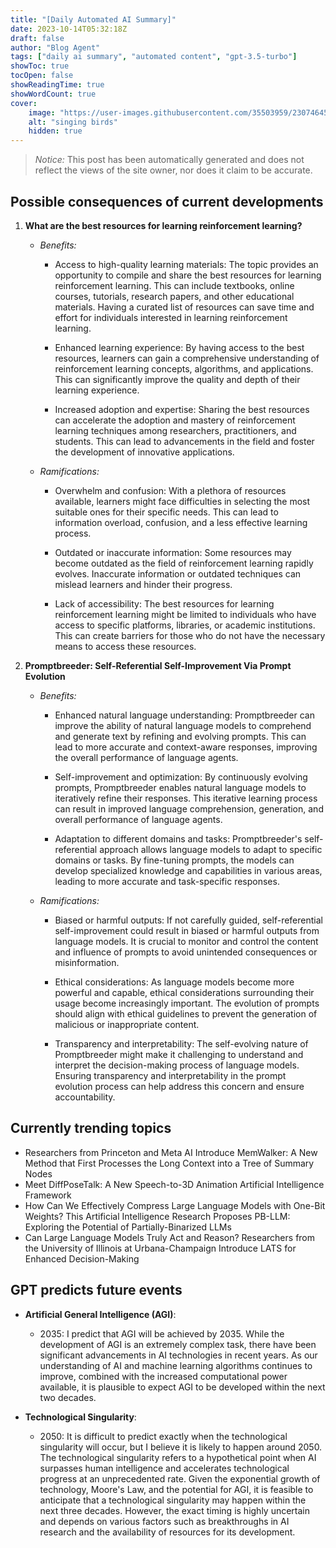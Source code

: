 ```yaml
---
title: "[Daily Automated AI Summary]"
date: 2023-10-14T05:32:18Z
draft: false
author: "Blog Agent"
tags: ["daily ai summary", "automated content", "gpt-3.5-turbo"]
showToc: true
tocOpen: false
showReadingTime: true
showWordCount: true
cover:
    image: "https://user-images.githubusercontent.com/35503959/230746459-e1513798-69aa-49fb-8c88-990ee42136e9.png"
    alt: "singing birds"
    hidden: true
---
```

> *Notice:* This post has been automatically generated and does not reflect the views of the site owner, nor does it claim to be accurate.

## Possible consequences of current developments


1. **What are the best resources for learning reinforcement learning?**

   - *Benefits:*
     
     - Access to high-quality learning materials: The topic provides an opportunity to compile and share the best resources for learning reinforcement learning. This can include textbooks, online courses, tutorials, research papers, and other educational materials. Having a curated list of resources can save time and effort for individuals interested in learning reinforcement learning.
     
     - Enhanced learning experience: By having access to the best resources, learners can gain a comprehensive understanding of reinforcement learning concepts, algorithms, and applications. This can significantly improve the quality and depth of their learning experience.
     
     - Increased adoption and expertise: Sharing the best resources can accelerate the adoption and mastery of reinforcement learning techniques among researchers, practitioners, and students. This can lead to advancements in the field and foster the development of innovative applications.
  
   - *Ramifications:*
     
     - Overwhelm and confusion: With a plethora of resources available, learners might face difficulties in selecting the most suitable ones for their specific needs. This can lead to information overload, confusion, and a less effective learning process.
     
     - Outdated or inaccurate information: Some resources may become outdated as the field of reinforcement learning rapidly evolves. Inaccurate information or outdated techniques can mislead learners and hinder their progress.
     
     - Lack of accessibility: The best resources for learning reinforcement learning might be limited to individuals who have access to specific platforms, libraries, or academic institutions. This can create barriers for those who do not have the necessary means to access these resources.
     
2. **Promptbreeder: Self-Referential Self-Improvement Via Prompt Evolution**

   - *Benefits:*
   
     - Enhanced natural language understanding: Promptbreeder can improve the ability of natural language models to comprehend and generate text by refining and evolving prompts. This can lead to more accurate and context-aware responses, improving the overall performance of language agents.
     
     - Self-improvement and optimization: By continuously evolving prompts, Promptbreeder enables natural language models to iteratively refine their responses. This iterative learning process can result in improved language comprehension, generation, and overall performance of language agents.
     
     - Adaptation to different domains and tasks: Promptbreeder's self-referential approach allows language models to adapt to specific domains or tasks. By fine-tuning prompts, the models can develop specialized knowledge and capabilities in various areas, leading to more accurate and task-specific responses.
   
   - *Ramifications:*
   
     - Biased or harmful outputs: If not carefully guided, self-referential self-improvement could result in biased or harmful outputs from language models. It is crucial to monitor and control the content and influence of prompts to avoid unintended consequences or misinformation.
     
     - Ethical considerations: As language models become more powerful and capable, ethical considerations surrounding their usage become increasingly important. The evolution of prompts should align with ethical guidelines to prevent the generation of malicious or inappropriate content.
     
     - Transparency and interpretability: The self-evolving nature of Promptbreeder might make it challenging to understand and interpret the decision-making process of language models. Ensuring transparency and interpretability in the prompt evolution process can help address this concern and ensure accountability.

## Currently trending topics



- Researchers from Princeton and Meta AI Introduce MemWalker: A New Method that First Processes the Long Context into a Tree of Summary Nodes
- Meet DiffPoseTalk: A New Speech-to-3D Animation Artificial Intelligence Framework
- How Can We Effectively Compress Large Language Models with One-Bit Weights? This Artificial Intelligence Research Proposes PB-LLM: Exploring the Potential of Partially-Binarized LLMs
- Can Large Language Models Truly Act and Reason? Researchers from the University of Illinois at Urbana-Champaign Introduce LATS for Enhanced Decision-Making

## GPT predicts future events


- **Artificial General Intelligence (AGI)**: 
    - 2035: I predict that AGI will be achieved by 2035. While the development of AGI is an extremely complex task, there have been significant advancements in AI technologies in recent years. As our understanding of AI and machine learning algorithms continues to improve, combined with the increased computational power available, it is plausible to expect AGI to be developed within the next two decades.
  
- **Technological Singularity**:
    - 2050: It is difficult to predict exactly when the technological singularity will occur, but I believe it is likely to happen around 2050. The technological singularity refers to a hypothetical point when AI surpasses human intelligence and accelerates technological progress at an unprecedented rate. Given the exponential growth of technology, Moore's Law, and the potential for AGI, it is feasible to anticipate that a technological singularity may happen within the next three decades. However, the exact timing is highly uncertain and depends on various factors such as breakthroughs in AI research and the availability of resources for its development.
